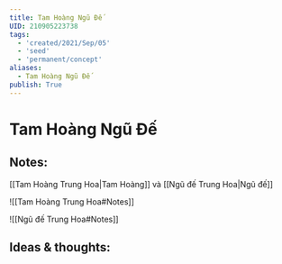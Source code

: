 ```yaml
---
title: Tam Hoàng Ngũ Đế
UID: 210905223738
tags:
  - 'created/2021/Sep/05'
  - 'seed'
  - 'permanent/concept'
aliases:
  - Tam Hoàng Ngũ Đế
publish: True
---
```

# Tam Hoàng Ngũ Đế

## Notes:
[[Tam Hoàng Trung Hoa|Tam Hoàng]] và [[Ngũ đế Trung Hoa|Ngũ đế]]

![[Tam Hoàng Trung Hoa#Notes]]

![[Ngũ đế Trung Hoa#Notes]]

## Ideas & thoughts:
